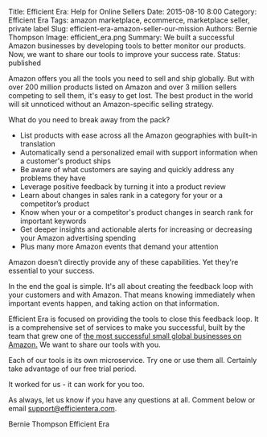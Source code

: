 Title: Efficient Era: Help for Online Sellers
Date: 2015-08-10 8:00
Category: Efficient Era
Tags: amazon marketplace, ecommerce, marketplace seller, private label
Slug: efficient-era-amazon-seller-our-mission
Authors: Bernie Thompson
Image: efficient_era.png
Summary: We built a successful Amazon businesses by developing tools to better monitor our products. Now, we want to share our tools to improve your success rate.
Status: published

Amazon offers you all the tools you need to sell and ship globally. But with over 200 million products listed on Amazon and over 3 million sellers competing to sell them, it's easy to get lost. The best product in the world will sit unnoticed without an Amazon-specific selling strategy.

What do you need to break away from the pack?

* List products with ease across all the Amazon geographies with built-in translation
* Automatically send a personalized email with support information when a customer's product ships
* Be aware of what customers are saying and quickly address any problems they have
* Leverage positive feedback by turning it into a product review
* Learn about changes in sales rank in a category for your or a competitor’s product 
* Know when your or a competitor's product changes in search rank for important keywords
* Get deeper insights and actionable alerts for increasing or decreasing your Amazon advertising spending
* Plus many more Amazon events that demand your attention

Amazon doesn’t directly provide any of these capabilities. Yet they're essential to your success.

In the end the goal is simple. It's all about creating the feedback loop with your customers and with Amazon. That means knowing immediately when important events happen, and taking action on that information.

Efficient Era is focused on providing the tools to close this feedback loop. It is a comprehensive set of services to make you successful, built by the team that grew one of  [the most successful small global businesses on Amazon.](http://www.cnn.com/2014/09/03/business/thanks-to-amazon-tiny-sellers/index.html "CNN Article") We want to share our tools with you.

Each of our tools is its own microservice. Try one or use them all. Certainly take advantage of our free trial period. 

It worked for us - it can work for you too.

As always, let us know if you have any questions at all. Comment below or email [support@efficientera.com](mailto:support@efficientera.com).  

Bernie Thompson
Efficient Era
